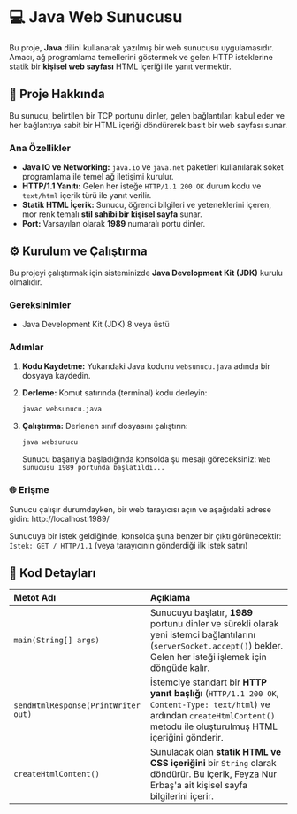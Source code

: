 # 💻 Java Web Sunucusu

Bu proje, **Java** dilini kullanarak yazılmış bir web sunucusu uygulamasıdır. Amacı, ağ programlama temellerini göstermek ve gelen HTTP isteklerine statik bir **kişisel web sayfası** HTML içeriği ile yanıt vermektir.

## 🚀 Proje Hakkında

Bu sunucu, belirtilen bir TCP portunu dinler, gelen bağlantıları kabul eder ve her bağlantıya sabit bir HTML içeriği döndürerek basit bir web sayfası sunar.

### Ana Özellikler

* **Java IO ve Networking:** `java.io` ve `java.net` paketleri kullanılarak soket programlama ile temel ağ iletişimi kurulur.
* **HTTP/1.1 Yanıtı:** Gelen her isteğe `HTTP/1.1 200 OK` durum kodu ve `text/html` içerik türü ile yanıt verilir.
* **Statik HTML İçerik:** Sunucu, öğrenci bilgileri ve yeteneklerini içeren, mor renk temalı **stil sahibi bir kişisel sayfa** sunar.
* **Port:** Varsayılan olarak **1989** numaralı portu dinler.

## ⚙️ Kurulum ve Çalıştırma

Bu projeyi çalıştırmak için sisteminizde **Java Development Kit (JDK)** kurulu olmalıdır.

### Gereksinimler

* Java Development Kit (JDK) 8 veya üstü

### Adımlar

1.  **Kodu Kaydetme:** Yukarıdaki Java kodunu `websunucu.java` adında bir dosyaya kaydedin.
2.  **Derleme:** Komut satırında (terminal) kodu derleyin:

    ```bash
    javac websunucu.java
    ```

3.  **Çalıştırma:** Derlenen sınıf dosyasını çalıştırın:

    ```bash
    java websunucu
    ```
    Sunucu başarıyla başladığında konsolda şu mesajı göreceksiniz:
    `Web sunucusu 1989 portunda başlatıldı...`

### 🌐 Erişme

Sunucu çalışır durumdayken, bir web tarayıcısı açın ve aşağıdaki adrese gidin:
http://localhost:1989/

Sunucuya bir istek geldiğinde, konsolda şuna benzer bir çıktı görünecektir:
`İstek: GET / HTTP/1.1` (veya tarayıcının gönderdiği ilk istek satırı)

## 📌 Kod Detayları

| Metot Adı | Açıklama |
| :--- | :--- |
| `main(String[] args)` | Sunucuyu başlatır, **1989** portunu dinler ve sürekli olarak yeni istemci bağlantılarını (`serverSocket.accept()`) bekler. Gelen her isteği işlemek için döngüde kalır. |
| `sendHtmlResponse(PrintWriter out)` | İstemciye standart bir **HTTP yanıt başlığı** (`HTTP/1.1 200 OK`, `Content-Type: text/html`) ve ardından `createHtmlContent()` metodu ile oluşturulmuş HTML içeriğini gönderir. |
| `createHtmlContent()` | Sunulacak olan **statik HTML ve CSS içeriğini** bir `String` olarak döndürür. Bu içerik, Feyza Nur Erbaş'a ait kişisel sayfa bilgilerini içerir. |
